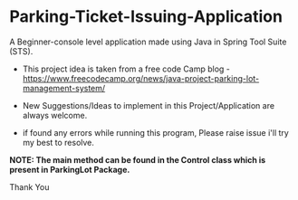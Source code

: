 # Parking-Ticket-Issuing-Application

A Beginner-console level application made using Java in Spring Tool Suite (STS).
- This project idea is taken from a free code Camp blog - https://www.freecodecamp.org/news/java-project-parking-lot-management-system/


- New Suggestions/Ideas to implement in this Project/Application are always welcome.
- if found any errors while running this program, Please raise issue i'll try my best to resolve.



**NOTE: The main method can be found in the Control class which is present in ParkingLot Package.**



Thank You
